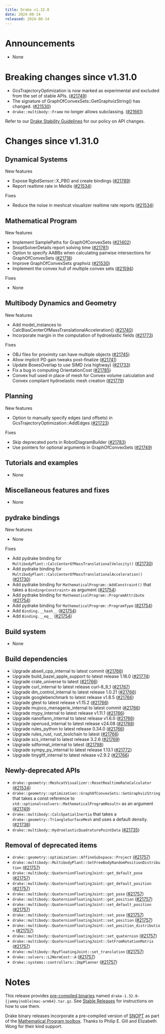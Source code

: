 ```yaml
---
title: Drake v1.32.0
date: 2024-08-14
released: 2024-08-14
---
```


# Announcements

* None

# Breaking changes since v1.31.0

* GcsTrajectoryOptimization is now marked as experimental and excluded from the set of stable APIs. ([#21749][_#21749]) 
* The signature of GraphOfConvexSets::GetGraphvizString() has changed. ([#21530][_#21530])
* `drake::multibody::Frame` no longer allows subclassing. ([#21661][_#21661])

Refer to our [Drake Stability Guidelines](/stable.html) for our policy
on API changes.

# Changes since v1.31.0

## Dynamical Systems

<!-- <relnotes for systems go here> -->


New features

* Expose RgbdSensor::X_PB() and create bindings ([#21789][_#21789])
* Report realtime rate in Meldis ([#21534][_#21534])

Fixes

* Reduce the noise in meshcat visualizer realtime rate reports ([#21534][_#21534])

## Mathematical Program

<!-- <relnotes for solvers go here> -->

New features

* Implement SamplePaths for GraphOfConvexSets ([#21402][_#21402])
* SnoptSolverDetails report solving time ([#21781][_#21781])
* Option to specify AABBs when calculating pairwise intersections for GraphOfConvexSets ([#21718][_#21718])
* Improve GraphOfConvexSets graphviz ([#21530][_#21530]) 
* Implement the convex hull of multiple convex sets ([#21594][_#21594]) 

Fixes

* None

## Multibody Dynamics and Geometry

<!-- <relnotes for geometry,multibody go here> -->


New features

* Add model_instances to CalcBiasCenterOfMassTranslationalAcceleration() ([#21740][_#21740])
* Incorporate margin in the computation of hydroelastic fields ([#21773][_#21773])

Fixes

* OBJ files for proximity can have multiple objects ([#21745][_#21745])
* Allow implicit PD gain tweaks post-finalize ([#21741][_#21741])
* Update BoxesOverlap to use SIMD (via highway) ([#21733][_#21733])
* Fix a bug in computing OrientationCost ([#21785][_#21785])
* Convex hull used in place of mesh for Convex volume calculation and Convex compliant hydroelastic mesh creation ([#21779][_#21779])


## Planning

<!-- <relnotes for planning go here> -->

New features

* Option to manually specify edges (and offsets) in GcsTrajectoryOptimization::AddEdges ([#21723][_#21723])

Fixes

* Skip deprecated ports in RobotDiagramBuilder ([#21783][_#21783])
* Use pointers for optional arguments in GraphOfConvexSets ([#21749][_#21749])  

## Tutorials and examples

<!-- <relnotes for examples,tutorials go here> -->

* None

## Miscellaneous features and fixes

<!-- <relnotes for common,math,lcm,lcmtypes,manipulation,perception,visualization go here> -->

* None

## pydrake bindings

<!-- <relnotes for bindings go here> -->

New features

* None

Fixes

* Add pydrake binding for `MultibodyPlant::CalcCenterOfMassTranslationalVelocity()` ([#21730][_#21730])
* Add pydrake binding for `MultibodyPlant::CalcCenterOfMassTranslationalAcceleration()` ([#21730][_#21730])
* Add pydrake binding for `MathematicalProgram::AddConstraint()` that takes a `Binding<Constraint>` as argument ([#21754][_#21754])
* Add pydrake binding for `MathematicalProgram::ProgramAttribute` ([#21754][_#21754])
* Add pydrake binding for `MathematicalProgram::ProgramType` ([#21754][_#21754])
* Add `Binding.__hash__` ([#21754][_#21754])
* Add `Binding.__eq__` ([#21754][_#21754])

## Build system

<!-- <relnotes for cmake,doc,setup,third_party,tools go here> -->

* None

## Build dependencies

<!-- <relnotes for workspace go here> -->

* Upgrade abseil_cpp_internal to latest commit ([#21766][_#21766])
* Upgrade build_bazel_apple_support to latest release 1.16.0 ([#21774][_#21774])
* Upgrade crate_universe to latest ([#21766][_#21766])
* Upgrade curl_internal to latest release curl-8_9_1 ([#21767][_#21767])
* Upgrade dm_control_internal to latest release 1.0.21 ([#21766][_#21766])
* Upgrade googlebenchmark to latest release v1.8.5 ([#21766][_#21766])
* Upgrade gtest to latest release v1.15.2 ([#21766][_#21766])
* Upgrade mujoco_menagerie_internal to latest commit ([#21766][_#21766])
* Upgrade mypy_internal to latest release v1.11.1 ([#21766][_#21766])
* Upgrade nanoflann_internal to latest release v1.6.0 ([#21766][_#21766])
* Upgrade openusd_internal to latest release v24.08 ([#21768][_#21768])
* Upgrade rules_python to latest release 0.34.0 ([#21766][_#21766])
* Upgrade rules_rust, rust_toolchain to latest ([#21766][_#21766])
* Upgrade scs_internal to latest release 3.2.6 ([#21769][_#21769])
* Upgrade sdformat_internal to latest ([#21798][_#21798])
* Upgrade sympy_py_internal to latest release 1.13.1 ([#21772][_#21772])
* Upgrade tinygltf_internal to latest release v2.9.2 ([#21766][_#21766])

## Newly-deprecated APIs

* `drake::geometry::MeshcatVisualizer::ResetRealtimeRateCalculator` ([#21534][_#21534])
* `drake::geometry::optimization::GraphOfConvexSets::GetGraphvizString` that takes a const reference to `std::optional<solvers::MathematicalProgramResult>` as an argument ([#21749][_#21749])  
* `drake::multibody::CalcSpatialInertia` that takes a `drake::geometry::TriangleSurfaceMesh` and uses a default density. ([#21738][_#21738])
* `drake::multibody::HydroelasticQuadraturePointData` ([#21735][_#21735])

## Removal of deprecated items

* `drake::geometry::optimization::AffineSubspace::Project` ([#21757][_#21757])
* `drake::multibody::MultibodyPlant::SetFreeBodyRandomPositionDistribution` ([#21757][_#21757])
* `drake::multibody::QuaternionFloatingJoint::get_default_pose` ([#21757][_#21757])
* `drake::multibody::QuaternionFloatingJoint::get_default_position` ([#21757][_#21757])
* `drake::multibody::QuaternionFloatingJoint::get_pose` ([#21757][_#21757])
* `drake::multibody::QuaternionFloatingJoint::get_position` ([#21757][_#21757])
* `drake::multibody::QuaternionFloatingJoint::set_default_position` ([#21757][_#21757])
* `drake::multibody::QuaternionFloatingJoint::set_pose` ([#21757][_#21757])
* `drake::multibody::QuaternionFloatingJoint::set_position` ([#21757][_#21757])
* `drake::multibody::QuaternionFloatingJoint::set_position_distribution` ([#21757][_#21757])
* `drake::multibody::QuaternionFloatingJoint::set_quaternion` ([#21757][_#21757])
* `drake::multibody::QuaternionFloatingJoint::SetFromRotationMatrix` ([#21757][_#21757])
* `drake::multibody::RpyFloatingJoint::set_translation` ([#21757][_#21757])
* `drake::solvers::L2NormCost::A` ([#21757][_#21757])
* `drake::systems::controllers::ZmpPlanner` ([#21757][_#21757])

# Notes


This release provides [pre-compiled binaries](https://github.com/RobotLocomotion/drake/releases/tag/v1.32.0) named
``drake-1.32.0-{jammy|noble|mac-arm64}.tar.gz``. See [Stable Releases](/from_binary.html#stable-releases) for instructions on how to use them.

Drake binary releases incorporate a pre-compiled version of [SNOPT](https://ccom.ucsd.edu/~optimizers/solvers/snopt/) as part of the
[Mathematical Program toolbox](https://drake.mit.edu/doxygen_cxx/group__solvers.html). Thanks to
Philip E. Gill and Elizabeth Wong for their kind support.

<!-- <begin issue links> -->
[_#21402]: https://github.com/RobotLocomotion/drake/pull/21402
[_#21530]: https://github.com/RobotLocomotion/drake/pull/21530
[_#21534]: https://github.com/RobotLocomotion/drake/pull/21534
[_#21594]: https://github.com/RobotLocomotion/drake/pull/21594
[_#21661]: https://github.com/RobotLocomotion/drake/pull/21661
[_#21718]: https://github.com/RobotLocomotion/drake/pull/21718
[_#21723]: https://github.com/RobotLocomotion/drake/pull/21723
[_#21730]: https://github.com/RobotLocomotion/drake/pull/21730
[_#21733]: https://github.com/RobotLocomotion/drake/pull/21733
[_#21735]: https://github.com/RobotLocomotion/drake/pull/21735
[_#21738]: https://github.com/RobotLocomotion/drake/pull/21738
[_#21740]: https://github.com/RobotLocomotion/drake/pull/21740
[_#21741]: https://github.com/RobotLocomotion/drake/pull/21741
[_#21745]: https://github.com/RobotLocomotion/drake/pull/21745
[_#21749]: https://github.com/RobotLocomotion/drake/pull/21749
[_#21754]: https://github.com/RobotLocomotion/drake/pull/21754
[_#21757]: https://github.com/RobotLocomotion/drake/pull/21757
[_#21766]: https://github.com/RobotLocomotion/drake/pull/21766
[_#21767]: https://github.com/RobotLocomotion/drake/pull/21767
[_#21768]: https://github.com/RobotLocomotion/drake/pull/21768
[_#21769]: https://github.com/RobotLocomotion/drake/pull/21769
[_#21772]: https://github.com/RobotLocomotion/drake/pull/21772
[_#21773]: https://github.com/RobotLocomotion/drake/pull/21773
[_#21774]: https://github.com/RobotLocomotion/drake/pull/21774
[_#21779]: https://github.com/RobotLocomotion/drake/pull/21779
[_#21781]: https://github.com/RobotLocomotion/drake/pull/21781
[_#21783]: https://github.com/RobotLocomotion/drake/pull/21783
[_#21785]: https://github.com/RobotLocomotion/drake/pull/21785
[_#21789]: https://github.com/RobotLocomotion/drake/pull/21789
[_#21798]: https://github.com/RobotLocomotion/drake/pull/21798
<!-- <end issue links> -->

<!--
  Current oldest_commit 880d38360512ab8b05a5745f4d87e182a4ad9592 (exclusive).
  Current newest_commit 75fc21fde7fad2fe2af2c7914e1a37381a39b310 (inclusive).
-->
